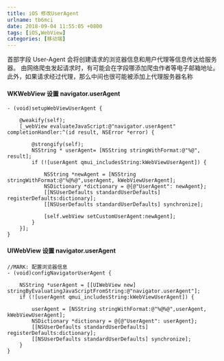 ```yaml
---
title: iOS 修改UserAgent
urlname: tb6mci
date: 2018-09-04 11:55:05 +0800
tags: [iOS,WebView]
categories: [移动端]
---
```


首部字段 User-Agent 会将创建请求的浏览器信息和用户代理等信息传达给服务器。
由网络爬虫发起请求时，有可能会在字段哪添加爬虫作者等电子邮箱地址。此外，如果请求经过代理，那么中间也很可能被添加上代理服务器名称

<!-- more -->

#### WKWebView 设置 navigator.userAgent

```objc
- (void)setupWebViewUserAgent {

    @weakify(self);
    [_webView evaluateJavaScript:@"navigator.userAgent" completionHandler:^(id result, NSError *error) {

        @strongify(self);
        NSString * userAgent= [NSString stringWithFormat:@"%@", result];
        if (![userAgent qmui_includesString:kWebViewUserAgent]) {

            NSString *newAgent = [NSString stringWithFormat:@"%@%@",userAgent, kWebViewUserAgent];
            NSDictionary *dictionary = @{@"UserAgent": newAgent};
            [[NSUserDefaults standardUserDefaults] registerDefaults:dictionary];
            [[NSUserDefaults standardUserDefaults] synchronize];

            [self.webView setCustomUserAgent:newAgent];
        }
    }];
}
```

#### UIWebView 设置 navigator.userAgent

```objc
//MARK: 配置浏览器信息
- (void)configNavigatorUserAgent {

    NSString *userAgent = [[UIWebView new] stringByEvaluatingJavaScriptFromString:@"navigator.userAgent"];
    if (![userAgent qmui_includesString:kWebViewUserAgent]) {

        userAgent = [NSString stringWithFormat:@"%@%@",userAgent, kWebViewUserAgent];
        NSDictionary *dictionary = @{@"UserAgent": userAgent};
        [[NSUserDefaults standardUserDefaults] registerDefaults:dictionary];
        [[NSUserDefaults standardUserDefaults] synchronize];
    }
}
```
